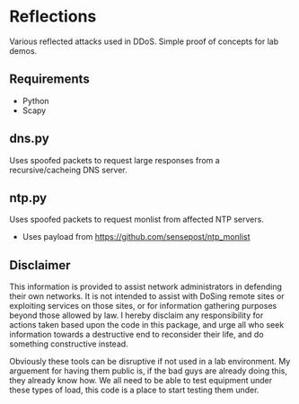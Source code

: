 # Reflections #

Various reflected attacks used in DDoS. Simple proof of concepts for lab demos.

## Requirements ##

*	Python
*	Scapy

## dns.py ##

Uses spoofed packets to request large responses from a recursive/cacheing DNS server.

## ntp.py ##

Uses spoofed packets to request monlist from affected NTP servers.

*	Uses payload from https://github.com/sensepost/ntp_monlist

## Disclaimer ##

This information is provided to assist network administrators in defending their own networks. It is not intended to assist with DoSing remote sites or exploiting services on those sites, or for information gathering purposes beyond those allowed by law. I hereby disclaim any responsibility for actions taken based upon the code in this package, and urge all who seek information towards a destructive end to reconsider their life, and do something constructive instead.

Obviously these tools can be disruptive if not used in a lab environment. My arguement for having them public is, if the bad guys are already doing this, they already know how. We all need to be able to test equipment under these types of load, this code is a place to start testing them under.

